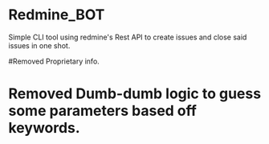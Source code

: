 # Redmine_BOT
Simple CLI tool using redmine's Rest API to create issues and close said issues in one shot.

#Removed Proprietary info.

# Removed Dumb-dumb logic to guess some parameters based off keywords.
